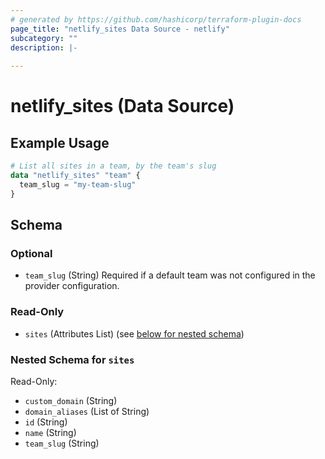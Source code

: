```yaml
---
# generated by https://github.com/hashicorp/terraform-plugin-docs
page_title: "netlify_sites Data Source - netlify"
subcategory: ""
description: |-
  
---
```


# netlify_sites (Data Source)



## Example Usage

```terraform
# List all sites in a team, by the team's slug
data "netlify_sites" "team" {
  team_slug = "my-team-slug"
}
```

<!-- schema generated by tfplugindocs -->
## Schema

### Optional

- `team_slug` (String) Required if a default team was not configured in the provider configuration.

### Read-Only

- `sites` (Attributes List) (see [below for nested schema](#nestedatt--sites))

<a id="nestedatt--sites"></a>
### Nested Schema for `sites`

Read-Only:

- `custom_domain` (String)
- `domain_aliases` (List of String)
- `id` (String)
- `name` (String)
- `team_slug` (String)
